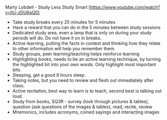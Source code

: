 Marty Lobdell - Study Less Study Smart [https://www.youtube.com/watch?v=IlU-zDU6aQ0]

- Take study breaks every 25 minutes for 5 minutes
- Have a reward that you can do in the 5 minutes between study sessions
- Dedicated study area, even a lamp that is only on during your study periods will do. Do not have it on in breaks.
- Active learning, putting the facts in context and thinking how they relate to other information will help you remember them.
- Study groups, peer learning/teaching helps reinforce learning
- Highlighting books, needs to be an active learning technique, by turning the highlighted bit into your own words.  Only highlight most important bits.
- Sleeping, get a good 8 hours sleep.
- Taking notes, but you need to review and flesh out immediately after class.
- Active recitation, best way to learn is to teach, second best is talking out loud.
- Study from books, SQ3R - survey (look through pictures & tables), question (ask questions of the images & tables), read, recite, review
- Mnemonics, includes acronyms, coined sayings and interacting images

